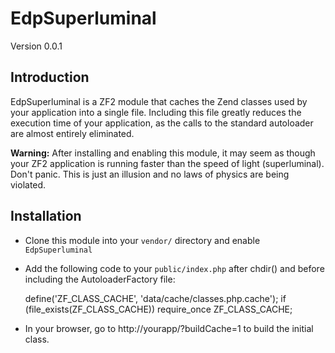 EdpSuperluminal
===============
Version 0.0.1

Introduction
------------
EdpSuperluminal is a ZF2 module that caches the Zend classes used by your
application into a single file. Including this file greatly reduces the
execution time of your application, as the calls to the standard autoloader are
almost entirely eliminated.

**Warning:** After installing and enabling this module, it may seem as though
your ZF2 application is running faster than the speed of light (superluminal).
Don't panic. This is just an illusion and no laws of physics are being violated.


Installation
------------

- Clone this module into your `vendor/` directory and enable `EdpSuperluminal`
- Add the following code to your `public/index.php` after chdir() and before including the AutoloaderFactory file:

    define('ZF_CLASS_CACHE', 'data/cache/classes.php.cache');
    if (file_exists(ZF_CLASS_CACHE)) require_once ZF_CLASS_CACHE;

- In your browser, go to http://yourapp/?buildCache=1 to build the initial
  class.
